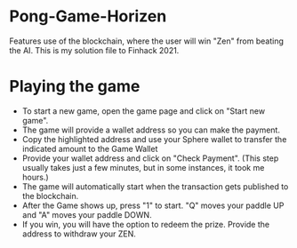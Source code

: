 # Pong-Game-Horizen
Features use of the blockchain, where the user will win "Zen" from beating the AI. This is my solution file to Finhack 2021.


# Playing the game

* To start a new game, open the game page and click on "Start new game".
* The game will provide a wallet address so you can make the payment.
* Copy the highlighted address and use your Sphere wallet to transfer the indicated amount to the Game Wallet
* Provide your wallet address and click on "Check Payment". (This step usually takes just a few minutes, but in some instances, it took me hours.)
* The game will automatically start when the transaction gets published to the blockchain.
* After the Game shows up, press "1" to start. "Q" moves your paddle UP and "A" moves your paddle DOWN.
* If you win, you will have the option to redeem the prize. Provide the address to withdraw your ZEN.
